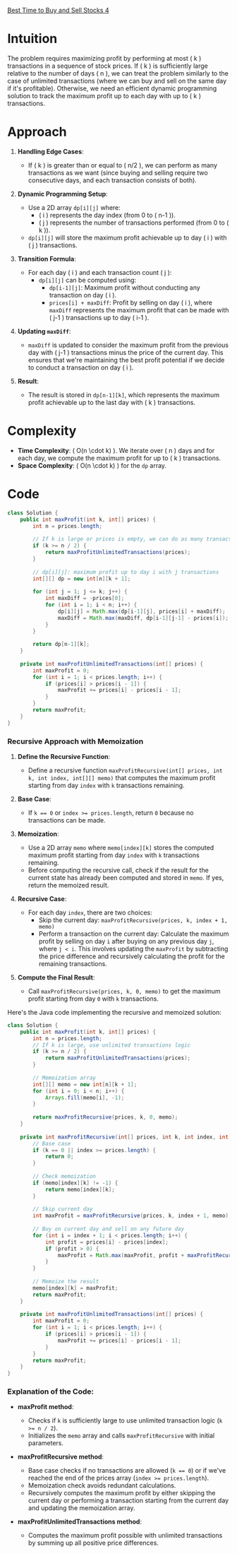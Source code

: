 [Best Time to Buy and Sell Stocks 4](https://leetcode.com/problems/best-time-to-buy-and-sell-stock-iv)

# Intuition
The problem requires maximizing profit by performing at most \( k \) transactions in a sequence of stock prices. If \( k \) is sufficiently large relative to the number of days \( n \), we can treat the problem similarly to the case of unlimited transactions (where we can buy and sell on the same day if it's profitable). Otherwise, we need an efficient dynamic programming solution to track the maximum profit up to each day with up to \( k \) transactions.

# Approach
1. **Handling Edge Cases**:
   - If \( k \) is greater than or equal to \( n/2 \), we can perform as many transactions as we want (since buying and selling require two consecutive days, and each transaction consists of both).

2. **Dynamic Programming Setup**:
   - Use a 2D array `dp[i][j]` where:
     - \( i \) represents the day index (from 0 to \( n-1 \)).
     - \( j \) represents the number of transactions performed (from 0 to \( k \)).
   - `dp[i][j]` will store the maximum profit achievable up to day \( i \) with \( j \) transactions.

3. **Transition Formula**:
   - For each day \( i \) and each transaction count \( j \):
     - `dp[i][j]` can be computed using:
       - `dp[i-1][j]`: Maximum profit without conducting any transaction on day \( i \).
       - `prices[i] + maxDiff`: Profit by selling on day \( i \), where `maxDiff` represents the maximum profit that can be made with \( j-1 \) transactions up to day \( i-1 \).

4. **Updating `maxDiff`**:
   - `maxDiff` is updated to consider the maximum profit from the previous day with \( j-1 \) transactions minus the price of the current day. This ensures that we're maintaining the best profit potential if we decide to conduct a transaction on day \( i \).

5. **Result**:
   - The result is stored in `dp[n-1][k]`, which represents the maximum profit achievable up to the last day with \( k \) transactions.

# Complexity
- **Time Complexity**: \( O(n \cdot k) \). We iterate over \( n \) days and for each day, we compute the maximum profit for up to \( k \) transactions.
- **Space Complexity**: \( O(n \cdot k) \) for the `dp` array. 

# Code
```java
class Solution {
    public int maxProfit(int k, int[] prices) {
        int n = prices.length;
        
        // If k is large or prices is empty, we can do as many transactions as we want
        if (k >= n / 2) {
            return maxProfitUnlimitedTransactions(prices);
        }
        
        // dp[i][j]: maximum profit up to day i with j transactions
        int[][] dp = new int[n][k + 1];
        
        for (int j = 1; j <= k; j++) {
            int maxDiff = -prices[0];
            for (int i = 1; i < n; i++) {
                dp[i][j] = Math.max(dp[i-1][j], prices[i] + maxDiff);
                maxDiff = Math.max(maxDiff, dp[i-1][j-1] - prices[i]);
            }
        }
        
        return dp[n-1][k];
    }
    
    private int maxProfitUnlimitedTransactions(int[] prices) {
        int maxProfit = 0;
        for (int i = 1; i < prices.length; i++) {
            if (prices[i] > prices[i - 1]) {
                maxProfit += prices[i] - prices[i - 1];
            }
        }
        return maxProfit;
    }
}
```

### Recursive Approach with Memoization

1. **Define the Recursive Function**: 
   - Define a recursive function `maxProfitRecursive(int[] prices, int k, int index, int[][] memo)` that computes the maximum profit starting from day `index` with `k` transactions remaining.

2. **Base Case**:
   - If `k == 0` or `index >= prices.length`, return `0` because no transactions can be made.
   
3. **Memoization**:
   - Use a 2D array `memo` where `memo[index][k]` stores the computed maximum profit starting from day `index` with `k` transactions remaining.
   - Before computing the recursive call, check if the result for the current state has already been computed and stored in `memo`. If yes, return the memoized result.

4. **Recursive Case**:
   - For each day `index`, there are two choices:
     - Skip the current day: `maxProfitRecursive(prices, k, index + 1, memo)`
     - Perform a transaction on the current day: Calculate the maximum profit by selling on day `i` after buying on any previous day `j`, where `j < i`. This involves updating the `maxProfit` by subtracting the price difference and recursively calculating the profit for the remaining transactions.

5. **Compute the Final Result**:
   - Call `maxProfitRecursive(prices, k, 0, memo)` to get the maximum profit starting from day `0` with `k` transactions.

Here's the Java code implementing the recursive and memoized solution:

```java
class Solution {
    public int maxProfit(int k, int[] prices) {
        int n = prices.length;
        // If k is large, use unlimited transactions logic
        if (k >= n / 2) {
            return maxProfitUnlimitedTransactions(prices);
        }
        
        // Memoization array
        int[][] memo = new int[n][k + 1];
        for (int i = 0; i < n; i++) {
            Arrays.fill(memo[i], -1);
        }
        
        return maxProfitRecursive(prices, k, 0, memo);
    }
    
    private int maxProfitRecursive(int[] prices, int k, int index, int[][] memo) {
        // Base case
        if (k == 0 || index >= prices.length) {
            return 0;
        }
        
        // Check memoization
        if (memo[index][k] != -1) {
            return memo[index][k];
        }
        
        // Skip current day
        int maxProfit = maxProfitRecursive(prices, k, index + 1, memo);
        
        // Buy on current day and sell on any future day
        for (int i = index + 1; i < prices.length; i++) {
            int profit = prices[i] - prices[index];
            if (profit > 0) {
                maxProfit = Math.max(maxProfit, profit + maxProfitRecursive(prices, k - 1, i + 1, memo));
            }
        }
        
        // Memoize the result
        memo[index][k] = maxProfit;
        return maxProfit;
    }
    
    private int maxProfitUnlimitedTransactions(int[] prices) {
        int maxProfit = 0;
        for (int i = 1; i < prices.length; i++) {
            if (prices[i] > prices[i - 1]) {
                maxProfit += prices[i] - prices[i - 1];
            }
        }
        return maxProfit;
    }
}
```

### Explanation of the Code:

- **maxProfit method**: 
  - Checks if `k` is sufficiently large to use unlimited transaction logic (`k >= n / 2`).
  - Initializes the `memo` array and calls `maxProfitRecursive` with initial parameters.

- **maxProfitRecursive method**:
  - Base case checks if no transactions are allowed (`k == 0`) or if we've reached the end of the prices array (`index >= prices.length`).
  - Memoization check avoids redundant calculations.
  - Recursively computes the maximum profit by either skipping the current day or performing a transaction starting from the current day and updating the memoization array.

- **maxProfitUnlimitedTransactions method**:
  - Computes the maximum profit possible with unlimited transactions by summing up all positive price differences.